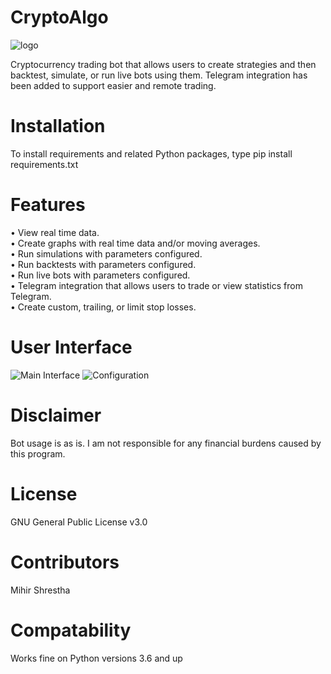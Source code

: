 # CryptoAlgo
![logo](https://i.imgur.com/veQgnEX.png "logo")

Cryptocurrency trading bot that allows users to create strategies and then backtest, simulate, or run live bots using them. Telegram integration has been added to support easier and remote trading. 

# Installation

To install requirements and related Python packages, type pip install requirements.txt

# Features

• View real time data.\
• Create graphs with real time data and/or moving averages.\
• Run simulations with parameters configured.\
• Run backtests with parameters configured.\
• Run live bots with parameters configured.\
• Telegram integration that allows users to trade or view statistics from Telegram.\
• Create custom, trailing, or limit stop losses.

# User Interface

![Main Interface](https://i.imgur.com/S9DPoRy.png "Main interface")
![Configuration](https://i.imgur.com/dok3dkr.png "Configuration")

# Disclaimer

Bot usage is as is. I am not responsible for any financial burdens caused by this program.

# License

GNU General Public License v3.0

# Contributors

Mihir Shrestha

# Compatability

Works fine on Python versions 3.6 and up
